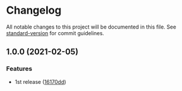 # Changelog

All notable changes to this project will be documented in this file. See [standard-version](https://github.com/conventional-changelog/standard-version) for commit guidelines.

## 1.0.0 (2021-02-05)


### Features

* 1st release ([16170dd](https://github.com/Yama-Tomo/typed-json-mapper/commit/16170ddbbfaa81f50b00202171418985e0940be9))
